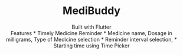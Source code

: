 
<h1 align="center">MediBuddy</h1>


<div align="center">
  Built with Flutter
</div>
<div align="center">Features</h1>
  * Timely Medicine Reminder
  * Medicine name, Dosage in milligrams, Type of Medicine selection
  * Reminder interval selection,
  * Starting time using Time Picker


